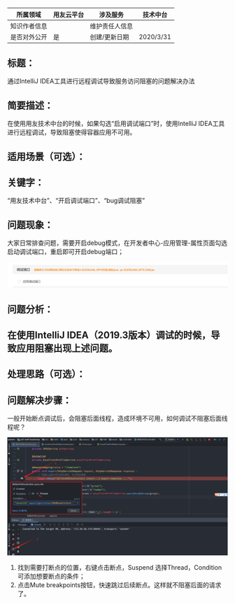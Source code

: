 | 所属领域             | 用友云平台       | 涉及服务               | 技术中台  |
|----------------------|------------------|------------------------|-----------|
| 知识作者信息         |                  | 维护责任人信息         |           |
| 是否对外公开         | 是               | 创建/更新日期          | 2020/3/31 |

## 标题：

通过IntelliJ IDEA工具进行远程调试导致服务访问阻塞的问题解决办法

## 简要描述：

在使用用友技术中台的时候，如果勾选“启用调试端口”时，使用IntelliJ IDEA工具进行远程调试，导致阻塞使得容器应用不可用。

## 适用场景（可选）：

## 关键字：

“用友技术中台”、“开启调试端口”、“bug调试阻塞”

## 问题现象：

大家日常排查问题，需要开启debug模式，在开发者中心-应用管理-属性页面勾选启动调试端口，重启即可开启debug端口；

![](/articles/cloud/4-/media/08edd631fa97f888dbfdfaf5ad9aa577.png)

## 问题分析：

## 在使用IntelliJ IDEA（2019.3版本）调试的时候，导致应用阻塞出现上述问题。

## 处理思路（可选）：

## 问题解决步骤：

一般开始断点调试后，会阻塞后面线程，造成环境不可用，如何调试不阻塞后面线程呢？

![](/articles/cloud/4-/media/ed0802d4e8d04beb5b30b58ef52c02e7.png)

1.  找到需要打断点的位置，右键点击断点，Suspend
    选择Thread，Condition可添加想要断点的条件；
2.  点击Mute breakpoints按钮，快速跳过后续断点。这样就不阻塞后面的请求了。


